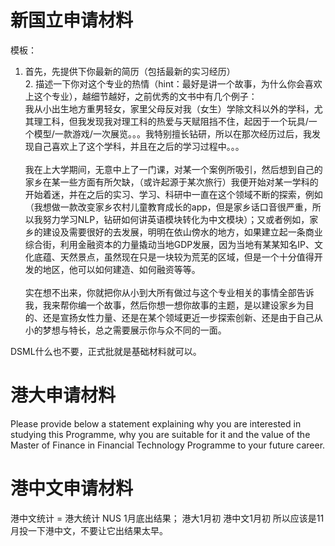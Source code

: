 # 新国立申请材料
模板：

1. 首先，先提供下你最新的简历（包括最新的实习经历）<br/>2. 描述一下你对这个专业的热情（hint：最好是讲一个故事，为什么你会喜欢上这个专业），越细节越好，之前优秀的文书中有几个例子：<br/>我从小出生地方重男轻女，家里父母反对我（女生）学除文科以外的学科，尤其理工科，但我发现我对理工科的热爱与天赋阻挡不住，起因于一个玩具/一个模型/一款游戏/一次展览。。。我特别擅长钻研，所以在那次经历过后，我发现自己喜欢上了这个学科，并且在之后的学习过程中。。。<br/><br/>我在上大学期间，无意中上了一门课，对某一个案例所吸引，然后想到自己的家乡在某一些方面有所欠缺，（或许起源于某次旅行）我便开始对某一学科的开始着迷，并在之后的实习、学习、科研中一直在这个领域不断的探索，例如（我想做一款改变家乡农村儿童教育成长的app，但是家乡话口音很严重，所以我努力学习NLP，钻研如何讲英语模块转化为中文模块）；又或者例如，家乡的建设及需要很好的去发展，明明在依山傍水的地方，如果建立起一条商业综合街，利用金融资本的力量撬动当地GDP发展，因为当地有某某知名IP、文化底蕴、天然景点，虽然现在只是一块较为荒芜的区域，但是一个十分值得开发的地区，他可以如何建造、如何融资等等。<br/><br/>实在想不出来，你就把你从小到大所有做过与这个专业相关的事情全部告诉我，我来帮你编一个故事，然后你想一想你故事的主题，是以建设家乡为目的、还是宣扬女性力量、还是在某个领域更近一步探索创新、还是由于自己从小的梦想与特长，总之需要展示你与众不同的一面。


DSML什么也不要，正式批就是基础材料就可以。







# 港大申请材料
Please provide below a statement explaining why you are interested in studying this Programme, why you are suitable for it and the value of the Master of Finance in Financial Technology Programme to your future career.



# 港中文申请材料
港中文统计 = 港大统计 
NUS 1月底出结果；
港大1月初
港中文1月初
所以应该是11月投一下港中文，不要让它出结果太早。


